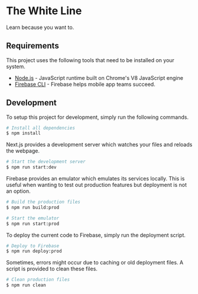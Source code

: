 # The White Line

Learn because you want to.

## Requirements

This project uses the following tools that need to be installed on your system.

- [Node.js](https://nodejs.org) - JavaScript runtime built on Chrome's V8 JavaScript engine
- [Firebase CLI](https://npmjs.org/package/firebase-tools) - Firebase helps mobile app teams succeed.

## Development

To setup this project for development, simply run the following commands.

```bash
# Install all dependencies
$ npm install
```

Next.js provides a development server which watches your files and reloads the webpage.

```bash
# Start the development server
$ npm run start:dev
```

Firebase provides an emulator which emulates its services locally. This is useful when wanting to test out production features but deployment is not an option.

```bash
# Build the production files
$ npm run build:prod

# Start the emulator
$ npm run start:prod
```

To deploy the current code to Firebase, simply run the deployment script.

```bash
# Deploy to Firebase
$ npm run deploy:prod
```

Sometimes, errors might occur due to caching or old deployment files. A script is provided to clean these files.

```bash
# Clean production files
$ npm run clean
```
